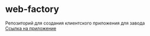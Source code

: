 # web-factory
Репозиторий для создания клиентского приложения для завода <br>
[Ссылка на приложение](https://webfactory-c8c03.web.app/)

